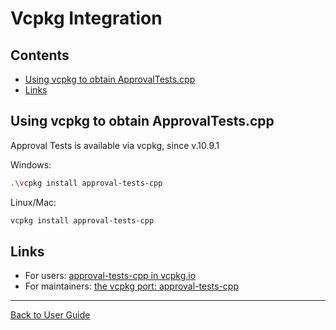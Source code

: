 <a id="top"></a>

# Vcpkg Integration

<!-- toc -->
## Contents

  * [Using vcpkg to obtain ApprovalTests.cpp](#using-vcpkg-to-obtain-approvaltestscpp)
  * [Links](#links)<!-- endToc -->

## Using vcpkg to obtain ApprovalTests.cpp

Approval Tests is available via vcpkg, since v.10.9.1

Windows:

```bash
.\vcpkg install approval-tests-cpp
```

Linux/Mac:

```bash
vcpkg install approval-tests-cpp
```

## Links

* For users: [approval-tests-cpp in vcpkg.io](https://vcpkg.io/en/packages.html?query=approval-tests-cpp)
* For maintainers: [the vcpkg port: approval-tests-cpp](https://github.com/microsoft/vcpkg/tree/master/ports/approval-tests-cpp)

---

[Back to User Guide](/doc/README.md#top)
